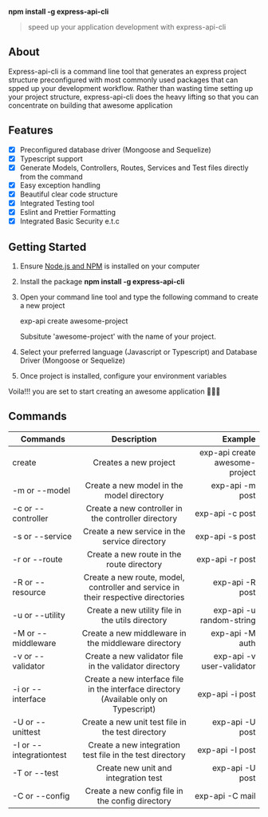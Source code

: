 **npm install -g express-api-cli**

> speed up your application development with express-api-cli

## About

Express-api-cli is a command line tool that generates an express project structure preconfigured
with most commonly used packages that can spped up your development workflow. Rather than wasting
time setting up your project structure, express-api-cli does the heavy lifting so that you can
concentrate on building that awesome application

## Features

- [x] Preconfigured database driver (Mongoose and Sequelize)
- [x] Typescript support
- [x] Generate Models, Controllers, Routes, Services and Test files directly from the command
- [x] Easy exception handling
- [x] Beautiful clear code structure
- [x] Integrated Testing tool
- [x] Eslint and Prettier Formatting
- [x] Integrated Basic Security e.t.c

## Getting Started

1.  Ensure [Node.js and NPM](https://nodejs.org/en/download/) is installed on your computer
2.  Install the package **npm install -g express-api-cli**
3.  Open your command line tool and type the following command to create a new project

    exp-api create awesome-project

    Subsitute 'awesome-project' with the name of your project.

4.  Select your preferred language (Javascript or Typescript) and Database Driver (Mongoose or
    Sequelize)
5.  Once project is installed, configure your environment variables

Voila!!! you are set to start creating an awesome application 🚀🚀🚀

## Commands

| Commands                |                                      Description                                      |                        Example |
| ----------------------- | :-----------------------------------------------------------------------------------: | -----------------------------: |
| create                  |                                 Creates a new project                                 | exp-api create awesome-project |
| -m or --model           |                       Create a new model in the model directory                       |                exp-api -m post |
| -c or --controller      |                  Create a new controller in the controller directory                  |                exp-api -c post |
| -s or --service         |                     Create a new service in the service directory                     |                exp-api -s post |
| -r or --route           |                       Create a new route in the route directory                       |                exp-api -r post |
| -R or --resource        |   Create a new route, model, controller and service in their respective directories   |                exp-api -R post |
| -u or --utility         |                   Create a new utility file in the utils directory                    |       exp-api -u random-string |
| -M or --middleware      |                  Create a new middleware in the middleware directory                  |                exp-api -M auth |
| -v or --validator       |                Create a new validator file in the validator directory                 |      exp-api -v user-validator |
| -i or --interface       | Create a new interface file in the interface directory (Available only on Typescript) |                exp-api -i post |
| -U or --unittest        |                   Create a new unit test file in the test directory                   |                exp-api -U post |
| -I or --integrationtest |               Create a new integration test file in the test directory                |                exp-api -I post |
| -T or --test            |                         Create new unit and integration test                          |                exp-api -U post |
| -C or --config          |                   Create a new config file in the config directory                    |                exp-api -C mail |
